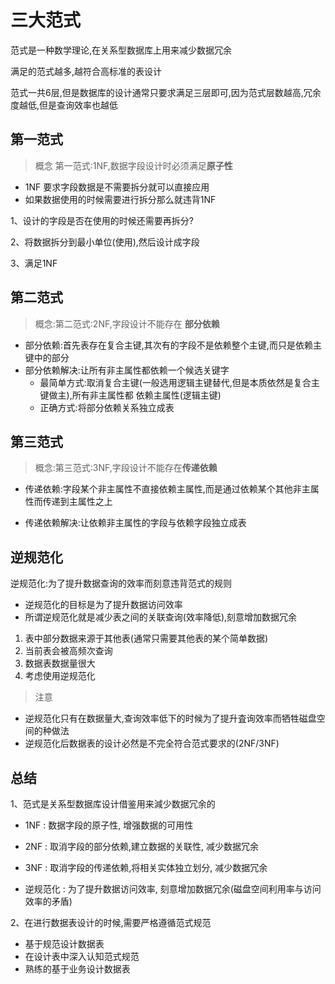 # 三大范式

范式是一种数学理论,在关系型数据库上用来减少数据冗余

满足的范式越多,越符合高标准的表设计

范式一共6层,但是数据库的设计通常只要求满足三层即可,因为范式层数越高,冗余度越低,但是查询效率也越低

## 第一范式

>  概念 第一范式:1NF,数据字段设计时必须满足**原子性**

+ 1NF 要求字段数据是不需要拆分就可以直接应用 
+ 如果数据使用的时候需要进行拆分那么就违背1NF  

1、设计的字段是否在使用的时候还需要再拆分?

2、将数据拆分到最小单位(使用),然后设计成字段

3、满足1NF

## 第二范式

> 概念:第二范式:2NF,字段设计不能存在 **部分依赖**

+ 部分依赖:首先表存在复合主键,其次有的字段不是依赖整个主键,而只是依赖主键中的部分
+ 部分依赖解决:让所有非主属性都依赖一个候选关键字
  + 最简单方式:取消复合主键(一般选用逻辑主键替代,但是本质依然是复合主键做主),所有非主属性都
    依赖主属性(逻辑主键)
  + 正确方式:将部分依赖关系独立成表

## 第三范式

> 概念:第三范式:3NF,字段设计不能存在**传递依赖**

+ 传递依赖:字段某个非主属性不直接依赖主属性,而是通过依赖某个其他非主属性而传递到主属性之上

+ 传递依赖解决:让依赖非主属性的字段与依赖字段独立成表

## 逆规范化

逆规范化:为了提升数据查询的效率而刻意违背范式的规则

+ 逆规范化的目标是为了提升数据访问效率
+ 所谓逆规范化就是减少表之间的关联查询(效率降低),刻意增加数据冗余

1. 表中部分数据来源于其他表(通常只需要其他表的某个简单数据)
2. 当前表会被高频次查询
3. 数据表数据量很大
4. 考虑使用逆规范化

> 注意

+ 逆规范化只有在数据量大,查询效率低下的时候为了提升査询效率而牺牲磁盘空间的种做法
+ 逆规范化后数据表的设计必然是不完全符合范式要求的(2NF/3NF)

## 总结

1、范式是关系型数据库设计借鉴用来減少数据冗余的

+ 1NF : 数据字段的原子性, 增强数据的可用性

+ 2NF : 取消字段的部分依赖,建立数据的关联性, 减少数据冗余

+ 3NF : 取消字段的传递依赖,将相关实体独立划分, 减少数据冗余

+ 逆规范化 : 为了提升数据访问效率, 刻意增加数据冗余(磁盘空间利用率与访问效率的矛盾)

  

2、在进行数据表设计的时候,需要严格遵循范式规范

+ 基于规范设计数据表
+ 在设计表中深入认知范式规范
+ 熟练的基于业务设计数据表